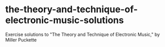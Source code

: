 # the-theory-and-technique-of-electronic-music-solutions
Exercise solutions to "The Theory and Technique of Electronic Music," by Miller Puckette
